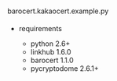 #### 
barocert.kakaocert.example.py
####

* requirements

    * python 2.6+
    * linkhub 1.6.0
    * barocert 1.1.0
    * pycryptodome 2.6.1+
